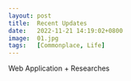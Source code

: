 ```yaml
---
layout: post
title:  Recent Updates
date:   2022-11-21 14:19:02+0800
image:  01.jpg
tags:   [Commonplace, Life]
---
```

Web Application + Researches